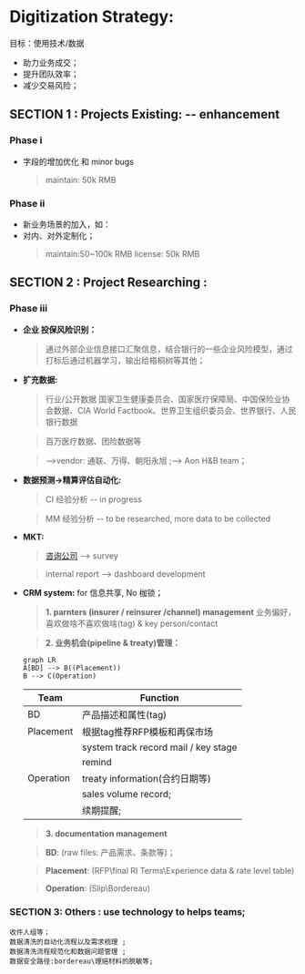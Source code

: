# Digitization Strategy:
目标：使用技术/数据
- 助力业务成交；
- 提升团队效率；
- 减少交易风险；

## SECTION 1 :  Projects Existing: -- enhancement
### Phase i 
- 字段的增加优化 和 minor bugs
	>maintain: 50k RMB
### Phase ii
- 新业务场景的加入，如：
- 对内、对外定制化；
	>maintain:50~100k RMB
	>license: 50k RMB

## SECTION 2 : Project Researching :
### Phase iii
-	**企业 投保风险识别：**
	> 通过外部企业信息接口汇聚信息，结合银行的一些企业风险模型，通过打标后通过机器学习，输出给梧桐树等其他；
-	**扩充数据:**
	> 行业/公开数据 
	  国家卫生健康委员会、国家医疗保障局、中国保险业协会数据、CIA World Factbook、世界卫生组织委员会、世界银行、人民银行数据

	> 百万医疗数据、团险数据等

	> -->vendor: 通联、万得、朝阳永旭 ;--> Aon H&B team；
-	**数据预测->精算评估自动化:**
	> CI 经验分析 -- in progress

	> MM 经验分析 -- to be researched, more data to be collected
-	**MKT:**
	> [咨询公司](https://pdf.dfcfw.com/pdf/H3_AP202101071448331614_1.pdf?1610032066000.pdf)  --> survey
		
	> internal report --> dashboard development
	
-	**CRM system:**   for 信息共享, No 枷锁； 
	>**1.  parnters (insurer / reinsurer /channel) management**
	>业务偏好，喜欢做啥不喜欢做啥(tag) & key person/contact

	>**2. 业务机会(pipeline & treaty)管理：**
	```mermaid
	graph LR
	A[BD] --> B((Placement))
	B --> C(Operation)
	```

	|Team      | Function|
	|----------|----------|
	|BD        |  产品描述和属性(tag) |
	|Placement |根据tag推荐RFP模板和再保市场|
	|          |system track record mail / key stage|
	|          |remind|
	|Operation |treaty information(合约日期等)|
	|          |sales volume record;|
	|          |续期提醒;|

	>**3. documentation management**

	>**BD**: (raw files: 产品需求、条款等)；

	>**Placement**: (RFP\final RI Terms\Experience data & rate level table)

	>**Operation**: (Slip\Bordereau)
		
### SECTION 3: Others : use technology to helps teams;
	收件人组等；
	数据清洗的自动化流程以及需求梳理 ;
	数据清洗流程规范化和数据问题管理 ;
	数据安全路径:bordereau\理赔材料的脱敏等;
